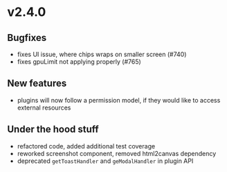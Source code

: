 # v2.4.0

## Bugfixes

- fixes UI issue, where chips wraps on smaller screen (#740)
- fixes gpuLimit not applying properly (#765)

## New features

- plugins will now follow a permission model, if they would like to access external resources

## Under the hood stuff

- refactored code, added additional test coverage
- reworked screenshot component, removed html2canvas dependency
- deprecated `getToastHandler` and `geModalHandler` in plugin API
